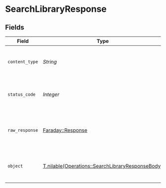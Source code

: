 # SearchLibraryResponse


## Fields

| Field                                                                                                    | Type                                                                                                     | Required                                                                                                 | Description                                                                                              |
| -------------------------------------------------------------------------------------------------------- | -------------------------------------------------------------------------------------------------------- | -------------------------------------------------------------------------------------------------------- | -------------------------------------------------------------------------------------------------------- |
| `content_type`                                                                                           | *String*                                                                                                 | :heavy_check_mark:                                                                                       | HTTP response content type for this operation                                                            |
| `status_code`                                                                                            | *Integer*                                                                                                | :heavy_check_mark:                                                                                       | HTTP response status code for this operation                                                             |
| `raw_response`                                                                                           | [Faraday::Response](https://www.rubydoc.info/gems/faraday/Faraday/Response)                              | :heavy_check_mark:                                                                                       | Raw HTTP response; suitable for custom response parsing                                                  |
| `object`                                                                                                 | [T.nilable(Operations::SearchLibraryResponseBody)](../../models/operations/searchlibraryresponsebody.md) | :heavy_minus_sign:                                                                                       | The contents of the library by section and type                                                          |